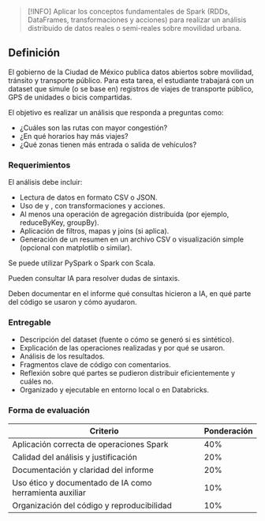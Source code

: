 >[!INFO]
>Aplicar los conceptos fundamentales de Spark (RDDs, DataFrames, transformaciones y acciones) para realizar un análisis distribuido de datos reales o semi-reales sobre movilidad urbana.

## Definición

El gobierno de la Ciudad de México publica datos abiertos sobre movilidad, tránsito y transporte público. Para esta tarea, el estudiante trabajará con un dataset que simule (o se base en) registros de viajes de transporte público, GPS de unidades o bicis compartidas.

El objetivo es realizar un análisis que responda a preguntas como:
- ¿Cuáles son las rutas con mayor congestión?
- ¿En qué horarios hay más viajes?
- ¿Qué zonas tienen más entrada o salida de vehículos?

### Requerimientos

El análisis debe incluir:
- Lectura de datos en formato CSV o JSON.
- Uso de y , con transformaciones y acciones.
- Al menos una operación de agregación distribuida (por ejemplo, reduceByKey, groupBy).
- Aplicación de filtros, mapas y joins (si aplica).
- Generación de un resumen en un archivo CSV o visualización simple (opcional con matplotlib o similar).

Se puede utilizar PySpark o Spark con Scala.

Pueden consultar IA para resolver dudas de sintaxis.

Deben documentar en el informe qué consultas hicieron a IA, en qué parte del código se usaron y cómo ayudaron.

### Entregable

- Descripción del dataset (fuente o cómo se generó si es sintético).
- Explicación de las operaciones realizadas y por qué se usaron.
- Análisis de los resultados.
- Fragmentos clave de código con comentarios.
- Reflexión sobre qué partes se pudieron distribuir eficientemente y cuáles no.
- Organizado y ejecutable en entorno local o en Databricks.

### Forma de evaluación

| Criterio | Ponderación |
| -------- | ----------- |
| Aplicación correcta de operaciones Spark | 40% |
| Calidad del análisis y justificación | 20% |
| Documentación y claridad del informe | 20% |
|Uso ético y documentado de IA como herramienta auxiliar | 10% |
| Organización del código y reproducibilidad | 10% |